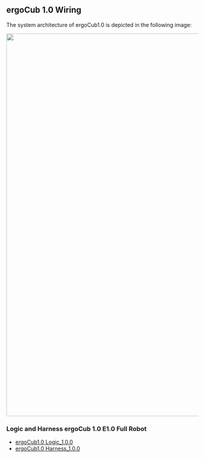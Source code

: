 ## ergoCub 1.0 Wiring 
The system architecture of ergoCub1.0 is depicted in the following image:

<center>
  <img src ="./img/ergoCub1.0_architecture.png" width=1000>       
</center>

### Logic and Harness ergoCub 1.0 E1.0 Full Robot 

- [ergoCub1.0 Logic_1.0.0](https://github.com/icub-tech-iit/electronics-wiring-public/blob/master/ergocub1/ergocub1.0/pdf/ergoCub1.0_Logic_16963_1.0.0.pdf)
- [ergoCub1.0 Harness_1.0.0](https://github.com/icub-tech-iit/electronics-wiring-public/blob/master/ergocub1/ergocub1.0/pdf/ergoCub1.0_Harness_16965_1.0.0.pdf)
